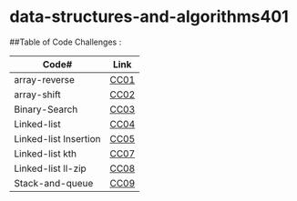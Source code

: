 # data-structures-and-algorithms401


##Table of Code Challenges :

Code#   |  Link
-----------|-----------
array-reverse     | [CC01](https://github.com/Aseelsamer/data-structures-and-algorithms401/tree/array-reverse)
array-shift      | [CC02](https://github.com/Aseelsamer/data-structures-and-algorithms401/tree/array-shift)
Binary-Search      | [CC03](https://github.com/Aseelsamer/data-structures-and-algorithms401/tree/array-binary-search)
Linked-list      | [CC04](https://github.com/Aseelsamer/data-structures-and-algorithms401/tree/linked-list)
Linked-list Insertion     | [CC05](https://github.com/Aseelsamer/data-structures-and-algorithms401/pull/5)
Linked-list kth     |[CC07](https://github.com/Aseelsamer/data-structures-and-algorithms401/pull/6)
Linked-list ll-zip  |[CC08](https://github.com/Aseelsamer/data-structures-and-algorithms401/pull/7)
Stack-and-queue  |[CC09](https://github.com/Aseelsamer/data-structures-and-algorithms401/pull/8)



